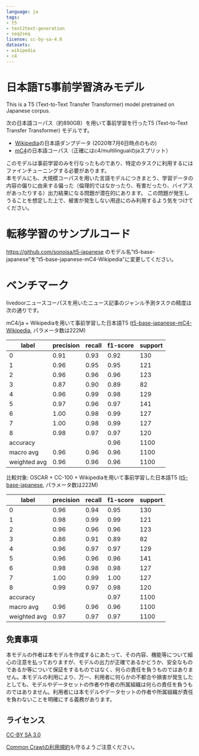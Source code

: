 ```yaml
---
language: ja
tags:
- t5
- text2text-generation
- seq2seq
license: cc-by-sa-4.0
datasets:
- wikipedia
- c4
---
```


# 日本語T5事前学習済みモデル

This is a T5 (Text-to-Text Transfer Transformer) model pretrained on Japanese corpus.

次の日本語コーパス（約890GB）を用いて事前学習を行ったT5 (Text-to-Text Transfer Transformer) モデルです。  

* [Wikipedia](https://ja.wikipedia.org)の日本語ダンプデータ (2020年7月6日時点のもの)
* [mC4](https://github.com/allenai/allennlp/discussions/5056)の日本語コーパス（正確にはc4/multilingualのjaスプリット）

このモデルは事前学習のみを行なったものであり、特定のタスクに利用するにはファインチューニングする必要があります。  
本モデルにも、大規模コーパスを用いた言語モデルにつきまとう、学習データの内容の偏りに由来する偏った（倫理的ではなかったり、有害だったり、バイアスがあったりする）出力結果になる問題が潜在的にあります。
この問題が発生しうることを想定した上で、被害が発生しない用途にのみ利用するよう気をつけてください。


# 転移学習のサンプルコード

https://github.com/sonoisa/t5-japanese のモデル名"t5-base-japanese"を"t5-base-japanese-mC4-Wikipedia"に変更してください。


# ベンチマーク

livedoorニュースコーパスを用いたニュース記事のジャンル予測タスクの精度は次の通りです。

mC4/ja + Wikipediaを用いて事前学習した日本語T5 ([t5-base-japanese-mC4-Wikipedia](https://huggingface.co/sonoisa/t5-base-japanese-mC4-Wikipedia), パラメータ数は222M)

| label       |  precision  |  recall | f1-score | support |
| ----------- | ----------- | ------- | -------- | ------- |
|           0 |      0.91   |   0.93  |    0.92  |     130 |
|           1 |      0.96   |   0.95  |    0.95  |     121 |
|           2 |      0.96   |   0.96  |    0.96  |     123 |
|           3 |      0.87   |   0.90  |    0.89  |      82 |
|           4 |      0.96   |   0.99  |    0.98  |     129 |
|           5 |      0.97   |   0.96  |    0.97  |     141 |
|           6 |      1.00   |   0.98  |    0.99  |     127 |
|           7 |      1.00   |   0.98  |    0.99  |     127 |
|           8 |      0.98   |   0.97  |    0.97  |     120 |
|   accuracy  |             |         |    0.96  |    1100 |
|  macro avg  |      0.96   |   0.96  |    0.96  |    1100 |
| weighted avg |     0.96   |   0.96  |    0.96  |    1100 |


比較対象: OSCAR + CC-100 + Wikipediaを用いて事前学習した日本語T5 ([t5-base-japanese](https://huggingface.co/sonoisa/t5-base-japanese), パラメータ数は222M)

| label       |  precision  |  recall | f1-score | support |
| ----------- | ----------- | ------- | -------- | ------- |
|           0 |      0.96   |   0.94  |    0.95  |     130 |
|           1 |      0.98   |   0.99  |    0.99  |     121 |
|           2 |      0.96   |   0.96  |    0.96  |     123 |
|           3 |      0.86   |   0.91  |    0.89  |      82 |
|           4 |      0.96   |   0.97  |    0.97  |     129 |
|           5 |      0.96   |   0.96  |    0.96  |     141 |
|           6 |      0.98   |   0.98  |    0.98  |     127 |
|           7 |      1.00   |   0.99  |    1.00  |     127 |
|           8 |      0.99   |   0.97  |    0.98  |     120 |
|   accuracy  |             |         |    0.97  |    1100 |
|  macro avg  |      0.96   |   0.96  |    0.96  |    1100 |
| weighted avg |     0.97   |   0.97  |    0.97  |    1100 |


## 免責事項

本モデルの作者は本モデルを作成するにあたって、その内容、機能等について細心の注意を払っておりますが、モデルの出力が正確であるかどうか、安全なものであるか等について保証をするものではなく、何らの責任を負うものではありません。本モデルの利用により、万一、利用者に何らかの不都合や損害が発生したとしても、モデルやデータセットの作者や作者の所属組織は何らの責任を負うものではありません。利用者には本モデルやデータセットの作者や所属組織が責任を負わないことを明確にする義務があります。


## ライセンス

[CC-BY SA 3.0](https://creativecommons.org/licenses/by-sa/3.0/deed.ja)

[Common Crawlの利用規約](http://commoncrawl.org/terms-of-use/)も守るようご注意ください。
